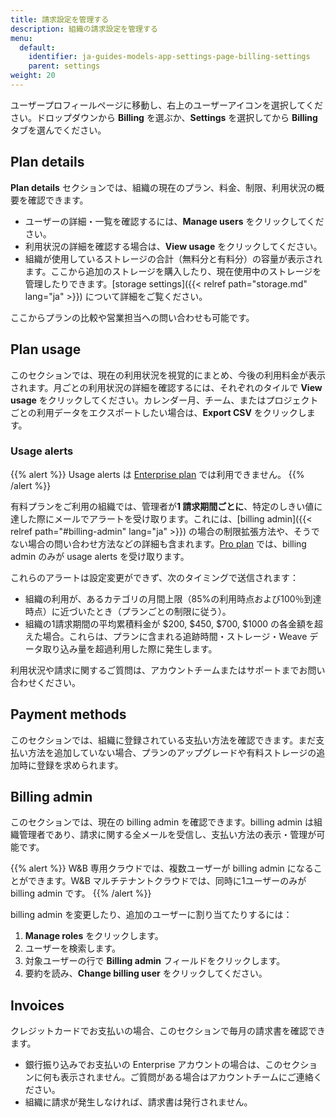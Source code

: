 ```yaml
---
title: 請求設定を管理する
description: 組織の請求設定を管理する
menu:
  default:
    identifier: ja-guides-models-app-settings-page-billing-settings
    parent: settings
weight: 20
---
```


ユーザープロフィールページに移動し、右上のユーザーアイコンを選択してください。ドロップダウンから **Billing** を選ぶか、**Settings** を選択してから **Billing** タブを選んでください。

## Plan details

**Plan details** セクションでは、組織の現在のプラン、料金、制限、利用状況の概要を確認できます。

- ユーザーの詳細・一覧を確認するには、**Manage users** をクリックしてください。
- 利用状況の詳細を確認する場合は、**View usage** をクリックしてください。
- 組織が使用しているストレージの合計（無料分と有料分）の容量が表示されます。ここから追加のストレージを購入したり、現在使用中のストレージを管理したりできます。[storage settings]({{< relref path="storage.md" lang="ja" >}}) について詳細をご覧ください。

ここからプランの比較や営業担当への問い合わせも可能です。

## Plan usage
このセクションでは、現在の利用状況を視覚的にまとめ、今後の利用料金が表示されます。月ごとの利用状況の詳細を確認するには、それぞれのタイルで **View usage** をクリックしてください。カレンダー月、チーム、またはプロジェクトごとの利用データをエクスポートしたい場合は、**Export CSV** をクリックします。

### Usage alerts

{{% alert %}}
Usage alerts は [Enterprise plan](https://wandb.ai/site/pricing/) では利用できません。
{{% /alert %}}

有料プランをご利用の組織では、管理者が**1 請求期間ごとに**、特定のしきい値に達した際にメールでアラートを受け取ります。これには、[billing admin]({{< relref path="#billing-admin" lang="ja" >}}) の場合の制限拡張方法や、そうでない場合の問い合わせ方法などの詳細も含まれます。[Pro plan](https://wandb.ai/site/pricing/) では、billing admin のみが usage alerts を受け取ります。

これらのアラートは設定変更ができず、次のタイミングで送信されます：

- 組織の利用が、あるカテゴリの月間上限（85%の利用時点および100％到達時点）に近づいたとき（プランごとの制限に従う）。
- 組織の1請求期間の平均累積料金が $200, $450, $700, $1000 の各金額を超えた場合。これらは、プランに含まれる追跡時間・ストレージ・Weave データ取り込み量を超過利用した際に発生します。

利用状況や請求に関するご質問は、アカウントチームまたはサポートまでお問い合わせください。

## Payment methods
このセクションでは、組織に登録されている支払い方法を確認できます。まだ支払い方法を追加していない場合、プランのアップグレードや有料ストレージの追加時に登録を求められます。

## Billing admin
このセクションでは、現在の billing admin を確認できます。billing admin は組織管理者であり、請求に関する全メールを受信し、支払い方法の表示・管理が可能です。

{{% alert %}}
W&B 専用クラウドでは、複数ユーザーが billing admin になることができます。W&B マルチテナントクラウドでは、同時に1ユーザーのみが billing admin です。
{{% /alert %}}

billing admin を変更したり、追加のユーザーに割り当てたりするには：

1. **Manage roles** をクリックします。
1. ユーザーを検索します。
1. 対象ユーザーの行で **Billing admin** フィールドをクリックします。
1. 要約を読み、**Change billing user** をクリックしてください。

## Invoices
クレジットカードでお支払いの場合、このセクションで毎月の請求書を確認できます。
- 銀行振り込みでお支払いの Enterprise アカウントの場合は、このセクションに何も表示されません。ご質問がある場合はアカウントチームにご連絡ください。
- 組織に請求が発生しなければ、請求書は発行されません。